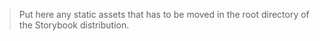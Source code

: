 > Put here any static assets that has to be moved in the root directory of the Storybook distribution.

